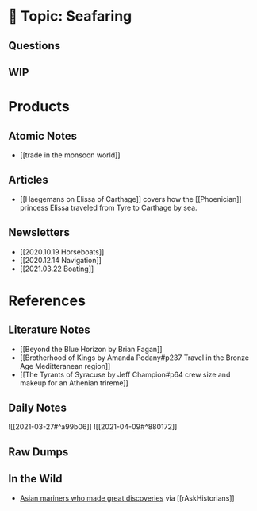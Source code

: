 # 📎 Topic: Seafaring
## Questions 
## WIP

# Products 
## Atomic Notes
* [[trade in the monsoon world]]
## Articles 
* [[Haegemans on Elissa of Carthage]] covers how the [[Phoenician]] princess Elissa traveled from Tyre to Carthage by sea. 
## Newsletters
* [[2020.10.19 Horseboats]]
* [[2020.12.14 Navigation]]
* [[2021.03.22 Boating]]
# References

## Literature Notes
* [[Beyond the Blue Horizon by Brian Fagan]]
* [[Brotherhood of Kings by Amanda Podany#p237 Travel in the Bronze Age Meditteranean region]]
* [[The Tyrants of Syracuse by Jeff Champion#p64 crew size and makeup for an Athenian trireme]]
## Daily Notes
![[2021-03-27#^a99b06]]
![[2021-04-09#^880172]]
## Raw Dumps
## In the Wild 

- [Asian mariners who made great discoveries](https://www.reddit.com/r/AskHistorians/comments/u0qf7v/is_there_an_asian_christopher_columbus/) via [[rAskHistorians]]

